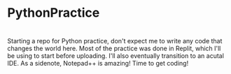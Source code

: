 # PythonPractice
#
Starting a repo for Python practice, don't expect me to write any code that changes the world here.
Most of the practice was done in Replit, which I'll be using to start before uploading. 
I'll also eventually transition to an acutal IDE.
As a sidenote, Notepad++ is amazing!
Time to get coding!
